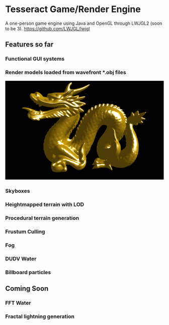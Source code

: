 # Tesseract Game/Render Engine

A  one-person game engine using Java and OpenGL through LWJGL2 (soon to be 3).
https://github.com/LWJGL/lwjgl

## Features so far

### Functional GUI systems

###  Render models loaded from wavefront *.obj files
<p float="left">
  <img src="https://github.com/SplittyFyre/GameEngine/blob/master/readmeimg/dragon.png" />
</p>

### Skyboxes

### Heightmapped terrain with LOD

### Procedural terrain generation

### Frustum Culling

### Fog

### DUDV Water

### Billboard particles



## Coming Soon

### FFT Water

### Fractal lightning generation


